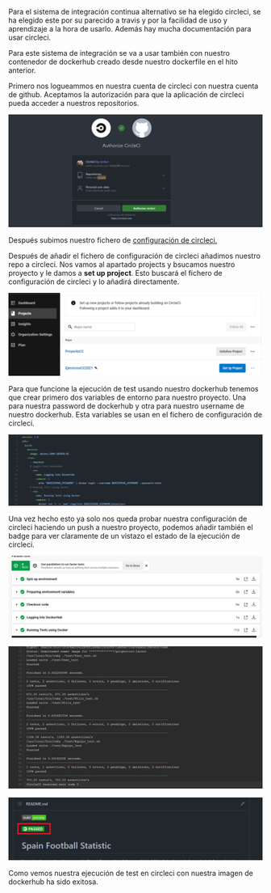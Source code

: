 Para el sistema de integración continua alternativo se ha elegido circleci, se ha elegido este por su parecido a travis y por la facilidad de uso y aprendizaje a la hora de usarlo. Además hay mucha documentación para usar circleci.

Para este sistema de integración se va a usar también con nuestro contenedor de dockerhub creado desde nuestro dockerfile en el hito anterior.

Primero nos logueammos en nuestra cuenta de circleci con nuestra cuenta de github. Aceptamos la autorización para que la aplicación de circleci pueda acceder a nuestros repositorios.

![circleci authorized](https://github.com/CharlySM/ProyectoCC/blob/master/doc/img/authorizedCircleCI.png)

Después subimos nuestro fichero de [configuración de circleci.](https://github.com/CharlySM/ProyectoCC/blob/master/.circleci/config.yml)

Después de añadir el fichero de configuración de circleci añadimos nuestro repo a circleci. Nos vamos al apartado projects y bsucamos nuestro proyecto y le damos a **set up project**. Esto buscará el fichero de configuración de circleci y lo añadirá directamente.

![add project](https://github.com/CharlySM/ProyectoCC/blob/master/doc/img/addProjectCI.png)

Para que funcione la ejecución de test usando nuestro dockerhub tenemos que crear primero dos variables de entorno para nuestro proyecto. Una para nuestra password de dockerhub y otra para nuestro username de nuestro dockerhub. Esta variables se usan en el fichero de configuración de circleci.

![file configuration](https://github.com/CharlySM/ProyectoCC/blob/master/doc/img/fileConfiguration.png)

Una vez hecho esto ya solo nos queda probar nuestra configuración de circleci haciendo un push a nuestro proyecto, podemos añadir también el badge para ver claramente de un vistazo el estado de la ejecución de circleci.

![state 1](https://github.com/CharlySM/ProyectoCC/blob/master/doc/img/state1.png)

![state 2](https://github.com/CharlySM/ProyectoCC/blob/master/doc/img/state2.png)

![badge](https://github.com/CharlySM/ProyectoCC/blob/master/doc/img/badgeCircle.png)

Como vemos nuestra ejecución de test en circleci con nuestra imagen de dockerhub ha sido exitosa.
